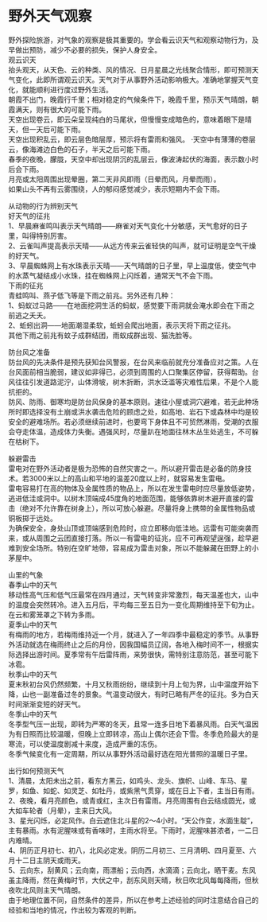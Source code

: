 # 野外天气观察  

野外探险旅游，对气象的观察是极其重要的。学会看云识天气和观察动物行为，及早做出预防，减少不必要的损失，保护人身安全。  
观云识天  
抬头观天，从天色、云的种类、风的情况、日月星晨之光线聚合情形，即可预测天气变化，此即所谓观云识天。天气对于从事野外活动影响极大。准确地掌握天气变化，就能顺利进行度过野外生活。  
朝霞不出门，晚霞行千里；相对稳定的气候条件下，晚霞千里，预示天气晴朗，朝霞满天，则有很大的可能下雨。  
天空出现卷云，即云朵呈现纯白的马尾状，但慢慢变成暗色的，意味着眼下是晴天，但一天后可能下雨。  
天空出现积乱云，即云层色暗层厚，预示将有雷雨和强风。 ·天空中有薄薄的卷层云，像海滩边白色的石子，半天之后可能下雨。  
春季的夜晚，朦胧，天空中却出现阴沉的乱层云，像波涛起伏的海面，表示数小时后会下雨。  
月亮或太阳周围出现晕圈，第二天非风即雨（日晕而风，月晕而雨）。  
如果山头不再有云雾围绕，人的郁闷感觉减少，表示短期内不会下雨。  

从动物的行为辨别天气  
好天气的征兆  
1、早晨麻雀鸣叫表示天气晴朗——麻雀对天气变化十分敏感，天气愈好的日子里，叫得特别厉害。  
2、云雀叫声提高表示天晴——从远方传来云雀轻快的叫声，就可证明是空气干燥的好天气。  
3、早晨蜘蛛网上有水珠表示天晴——天气晴朗的日子里，早上温度低，使空气中的水蒸气凝结成小水珠，挂在蜘蛛网上闪烁着，通常天气不会下雨。  
下雨的征兆  
青蛙鸣叫、燕子低飞等是下雨之前兆。另外还有几种：  
1、蚂蚁过马路——在地面挖洞生活的蚂蚁，感觉要下雨洞就会淹水即会在下雨之前逃之夭夭。  
2、蚯蚓出洞——地面潮湿柔软，蚯蚓会爬出地面，表示天将下雨之征兆。  
其他下雨之前兆有蚊子成群结团，雨蚁成群出现、猫洗脸等。  

防台风之准备  
防台风的先决条件是预先获知台风警报，在台风来临前就充分准备应对之策。人在台风面前相当脆弱，建议如非得已，必须到周围的人口聚集区停留，获得帮助。台风往往引发道路泥泞，山体滑坡，树木折断，洪水泛滥等灾难性后果，不是个人能抗拒的。  
防风、防雨、御寒均是防台风保身的基本原则。速往小屋或洞穴避难，若无此种场所时即选择没有土崩或洪水袭击危险的顾虑之处，如高地、岩石下或森林中均是较安全的避难场所。若必须继续前进时，也要弯下身体且不可贸然淋雨，受潮的衣服会夺走体温，造成体力失衡。遇强风时，尽量趴在地面往林木丛生处逃生，不可躲在枯树下。  

躲避雷击  
雷电对在野外活动者是极为恐怖的自然灾害之一。所以避开雷击是必备的防身技术。若3000米以上的高山和平地的温差20度以上时，就容易发生雷电。  
雷电容易打在高的物体及金属性质的物品上，所以在发生雷电时应尽量放低姿势，逃进低洼或洞中。以树木顶端成45度角的地面范围，能够依靠树木避开直接的雷击（绝对不允许靠在树身上），所以可放心躲避。尽量将身上携带的金属性物品或铜板掷于远处。  
为确保安全，身处山顶或顶端感到危险时，应立即移向低洼地。远雷有可能突袭而来，或从周围之云团直接打落。所以一有雷电的征兆，应不可再观望逞强，趁早避难到安全场所。特别在空旷地带，容易成为雷击对象，所以不能躲藏在田野上的小茅屋中。  

山里的气象  
春季山中的天气  
移动性高气压和低气压最常在四月通过，天气转变非常激烈，每天温差也大，山中的温度会突然转冷。进入五月后，平均每三至五日为一变化周期维持至下旬为止。在云和雾笼罩之下转为多雨。  
夏季山中的天气  
有梅雨的地方，若梅雨维持近一个月，就进入了一年四季中最稳定的季节。从事野外活动就选在梅雨终止之后的月份，因我国幅员辽阔，各地入梅时间不一，根据实际选择出游时间。夏季常有午后雷阵雨，来势很快，需特别注意防范，甚至可能下冰雹。  
秋季山中的天气  
夏末秋初台风仍然频繁，十月又秋雨纷纷，继续到十月上旬为界，山中温度开始下降，山也一副准备过冬的景象。气温变动很大，有时已略有严冬的征兆。多为白天时间渐渐变短的好天气。  
冬季山中的天气  
冬季型气压一出现，即转为严寒的冬天，且常一连多日地下着暴风雨。白天气温因为有日照而比较温暖，但晚上立即转凉，高山上偶尔还会下雪。冬季危险最大的是寒流，可以使温度剧减十来度，造成严重的冻伤。  
冬季气候变化有一定周期，所以从事野外活动最好选在阳光普照的温暖日子里。  

出行如何预测天气  
1、清晨，太阳未出之前，看东方黑云，如鸡头、龙头、旗帜、山峰、车马、星罗，如鱼、如蛇、如灵芝、如牡丹，或紫黑气贯穿，或在日上下者，主当日有雨。  
2、夜晚，看月亮颜色，或青或红，主次日有雷雨。月亮周围有白云结成圆光，或大如车轮者（月晕），主来日大风。  
3、星光闪烁，必定风作。白云遮住北斗星的2～4小时。“天公作变，水面生靛”，主有暴雨。水有泥腥味或有香味时，主雨水将至。下雨时，泥腥味甚浓者，一二日内难晴。  
4、阴历正月初七、初八，北风必定发。阴历二月初三、三月清明、四月夏至、六月十二日主阴天或雨天。  
5、云向东，刮黄风；云向南，雨漂船；云向西，水滴滴；云向北，晒干麦。东风虽主降雨，然在黄梅时节，大伏之中，刮东风则天晴，秋日吹北风每每降雨，但秋夜吹北风则主天气晴朗。  
由于地理位置不同，自然条件的差异，所以在参考上述经验的同时注意结合自己的经验和当地的情况，作出较为客观的判断。  
